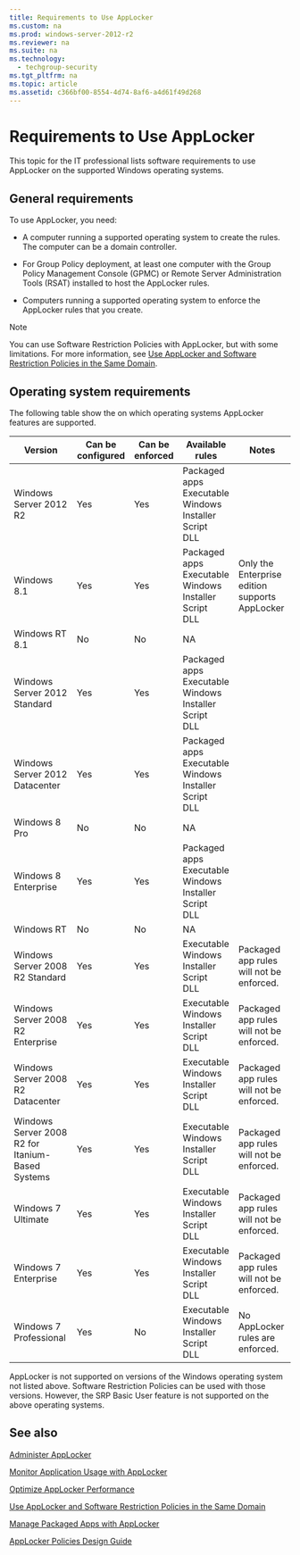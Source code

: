 ```yaml
---
title: Requirements to Use AppLocker
ms.custom: na
ms.prod: windows-server-2012-r2
ms.reviewer: na
ms.suite: na
ms.technology: 
  - techgroup-security
ms.tgt_pltfrm: na
ms.topic: article
ms.assetid: c366bf00-8554-4d74-8af6-a4d61f49d268
---
```

# Requirements to Use AppLocker
This topic for the IT professional lists software requirements to use AppLocker on the supported Windows operating systems.

## General requirements
To use AppLocker, you need:

-   A computer running a supported operating system to create the rules. The computer can be a domain controller.

-   For Group Policy deployment, at least one computer with the Group Policy Management Console (GPMC) or Remote Server Administration Tools (RSAT) installed to host the AppLocker rules.

-   Computers running a supported operating system to enforce the AppLocker rules that you create.

> [!NOTE]
> You can use Software Restriction Policies with AppLocker, but with some limitations. For more information, see [Use AppLocker and Software Restriction Policies in the Same Domain](Use-AppLocker-and-Software-Restriction-Policies-in-the-Same-Domain.md).

## Operating system requirements
The following table show the on which operating systems AppLocker features are supported.

|Version|Can be configured|Can be enforced|Available rules|Notes|
|-----------|---------------------|-------------------|-------------------|---------|
| Windows Server 2012 R2 |Yes|Yes|Packaged apps<br />Executable<br />Windows Installer<br />Script<br />DLL||
|Windows 8.1|Yes|Yes|Packaged apps<br />Executable<br />Windows Installer<br />Script<br />DLL|Only the Enterprise edition supports AppLocker|
|Windows RT 8.1|No|No|NA||
|Windows Server 2012 Standard|Yes|Yes|Packaged apps<br />Executable<br />Windows Installer<br />Script<br />DLL||
|Windows Server 2012 Datacenter|Yes|Yes|Packaged apps<br />Executable<br />Windows Installer<br />Script<br />DLL||
|Windows 8 Pro|No|No|NA||
|Windows 8 Enterprise|Yes|Yes|Packaged apps<br />Executable<br />Windows Installer<br />Script<br />DLL||
|Windows RT|No|No|NA||
| Windows Server 2008 R2 Standard |Yes|Yes|Executable<br />Windows Installer<br />Script<br />DLL|Packaged app rules will not be enforced.|
| Windows Server 2008 R2 Enterprise |Yes|Yes|Executable<br />Windows Installer<br />Script<br />DLL|Packaged app rules will not be enforced.|
| Windows Server 2008 R2 Datacenter |Yes|Yes|Executable<br />Windows Installer<br />Script<br />DLL|Packaged app rules will not be enforced.|
| Windows Server 2008 R2 for Itanium-Based Systems |Yes|Yes|Executable<br />Windows Installer<br />Script<br />DLL|Packaged app rules will not be enforced.|
|Windows 7 Ultimate|Yes|Yes|Executable<br />Windows Installer<br />Script<br />DLL|Packaged app rules will not be enforced.|
|Windows 7 Enterprise|Yes|Yes|Executable<br />Windows Installer<br />Script<br />DLL|Packaged app rules will not be enforced.|
|Windows 7 Professional|Yes|No|Executable<br />Windows Installer<br />Script<br />DLL|No AppLocker rules are enforced.|

AppLocker is not supported on versions of the Windows operating system not listed above. Software Restriction Policies can be used with those versions. However, the SRP Basic User feature is not supported on the above operating systems.

## See also
[Administer AppLocker](Administer-AppLocker.md)

[Monitor Application Usage with AppLocker](Monitor-Application-Usage-with-AppLocker.md)

[Optimize AppLocker Performance](Optimize-AppLocker-Performance.md)

[Use AppLocker and Software Restriction Policies in the Same Domain](Use-AppLocker-and-Software-Restriction-Policies-in-the-Same-Domain.md)

[Manage Packaged Apps with AppLocker](Manage-Packaged-Apps-with-AppLocker.md)

[AppLocker Policies Design Guide](AppLocker-Policies-Design-Guide.md)


